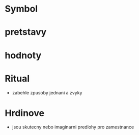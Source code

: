 # Symbol
# pretstavy
# hodnoty
# Ritual
- zabehle zpusoby jednani a zvyky
# Hrdinove
- jsou skutecny nebo imaginarni predlohy pro zamestnance

